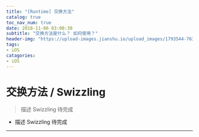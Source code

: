 ```yaml
---
title: "[Runtime] 交换方法"
catalog: true
toc_nav_num: true
date: 2018-11-06 03:00:30
subtitle: "交换方法是什么？ 如何使用？"
header-img: "https://upload-images.jianshu.io/upload_images/1793544-763b516d100e34e6.jpg?imageMogr2/auto-orient/strip%7CimageView2/2/w/1240"
tags:
- iOS
catagories:
- iOS
---
```


交换方法 / Swizzling
=======
> 描述 Swizzling 待完成

  * 描述 Swizzling 待完成

---